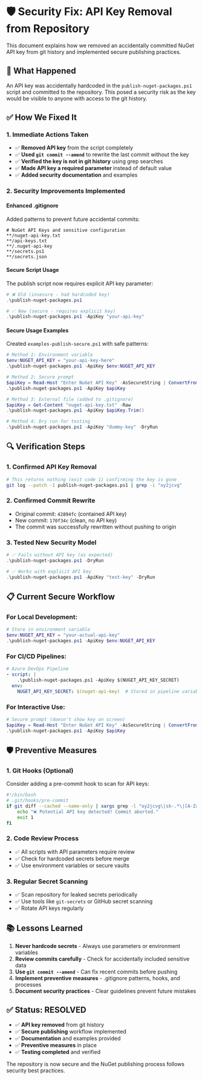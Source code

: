 # 🛡️ Security Fix: API Key Removal from Repository

This document explains how we removed an accidentally committed NuGet API key from git history and implemented secure publishing practices.

## 🚨 What Happened

An API key was accidentally hardcoded in the `publish-nuget-packages.ps1` script and committed to the repository. This posed a security risk as the key would be visible to anyone with access to the git history.

## ✅ How We Fixed It

### 1. **Immediate Actions Taken**
- ✅ **Removed API key** from the script completely
- ✅ **Used `git commit --amend`** to rewrite the last commit without the key
- ✅ **Verified the key is not in git history** using grep searches
- ✅ **Made API key a required parameter** instead of default value
- ✅ **Added security documentation** and examples

### 2. **Security Improvements Implemented**

#### Enhanced .gitignore
Added patterns to prevent future accidental commits:
```ignore
# NuGet API Keys and sensitive configuration
**/nuget-api-key.txt
**/api-keys.txt
**/.nuget-api-key
**/secrets.ps1
**/secrets.json
```

#### Secure Script Usage
The publish script now requires explicit API key parameter:
```powershell
# ❌ Old (insecure - had hardcoded key)
.\publish-nuget-packages.ps1

# ✅ New (secure - requires explicit key)
.\publish-nuget-packages.ps1 -ApiKey "your-api-key"
```

#### Secure Usage Examples
Created `examples-publish-secure.ps1` with safe patterns:
```powershell
# Method 1: Environment variable
$env:NUGET_API_KEY = "your-api-key-here"
.\publish-nuget-packages.ps1 -ApiKey $env:NUGET_API_KEY

# Method 2: Secure prompt
$apiKey = Read-Host "Enter NuGet API Key" -AsSecureString | ConvertFrom-SecureString -AsPlainText
.\publish-nuget-packages.ps1 -ApiKey $apiKey

# Method 3: External file (added to .gitignore)
$apiKey = Get-Content "nuget-api-key.txt" -Raw
.\publish-nuget-packages.ps1 -ApiKey $apiKey.Trim()

# Method 4: Dry run for testing
.\publish-nuget-packages.ps1 -ApiKey "dummy-key" -DryRun
```

## 🔍 Verification Steps

### 1. **Confirmed API Key Removal**
```bash
# This returns nothing (exit code 1) confirming the key is gone
git log --patch -1 publish-nuget-packages.ps1 | grep -i "oy2jcvg"
```

### 2. **Confirmed Commit Rewrite**
- Original commit: `42894fc` (contained API key)
- New commit: `170f34c` (clean, no API key)
- The commit was successfully rewritten without pushing to origin

### 3. **Tested New Security Model**
```powershell
# ✅ Fails without API key (as expected)
.\publish-nuget-packages.ps1 -DryRun

# ✅ Works with explicit API key
.\publish-nuget-packages.ps1 -ApiKey "test-key" -DryRun
```

## 📋 Current Secure Workflow

### **For Local Development:**
```powershell
# Store in environment variable
$env:NUGET_API_KEY = "your-actual-api-key"
.\publish-nuget-packages.ps1 -ApiKey $env:NUGET_API_KEY
```

### **For CI/CD Pipelines:**
```yaml
# Azure DevOps Pipeline
- script: |
    .\publish-nuget-packages.ps1 -ApiKey $(NUGET_API_KEY_SECRET)
  env:
    NUGET_API_KEY_SECRET: $(nuget-api-key)  # Stored in pipeline variables
```

### **For Interactive Use:**
```powershell
# Secure prompt (doesn't show key on screen)
$apiKey = Read-Host "Enter NuGet API Key" -AsSecureString | ConvertFrom-SecureString -AsPlainText
.\publish-nuget-packages.ps1 -ApiKey $apiKey
```

## 🛡️ Preventive Measures

### 1. **Git Hooks** (Optional)
Consider adding a pre-commit hook to scan for API keys:
```bash
#!/bin/bash
# .git/hooks/pre-commit
if git diff --cached --name-only | xargs grep -l "oy2jcvg\|sk-.*\|[A-Za-z0-9]{32,}"; then
    echo "❌ Potential API key detected! Commit aborted."
    exit 1
fi
```

### 2. **Code Review Process**
- ✅ All scripts with API parameters require review
- ✅ Check for hardcoded secrets before merge
- ✅ Use environment variables or secure vaults

### 3. **Regular Secret Scanning**
- ✅ Scan repository for leaked secrets periodically
- ✅ Use tools like `git-secrets` or GitHub secret scanning
- ✅ Rotate API keys regularly

## 📚 Lessons Learned

1. **Never hardcode secrets** - Always use parameters or environment variables
2. **Review commits carefully** - Check for accidentally included sensitive data
3. **Use `git commit --amend`** - Can fix recent commits before pushing
4. **Implement preventive measures** - .gitignore patterns, hooks, and processes
5. **Document security practices** - Clear guidelines prevent future mistakes

## ✅ Status: RESOLVED

- ✅ **API key removed** from git history
- ✅ **Secure publishing** workflow implemented  
- ✅ **Documentation** and examples provided
- ✅ **Preventive measures** in place
- ✅ **Testing completed** and verified

The repository is now secure and the NuGet publishing process follows security best practices.
